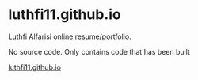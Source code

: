 # luthfi11.github.io
Luthfi Alfarisi online resume/portfolio.

No source code. Only contains code that has been built

[luthfi11.github.io](https://luthfi11.github.io)
